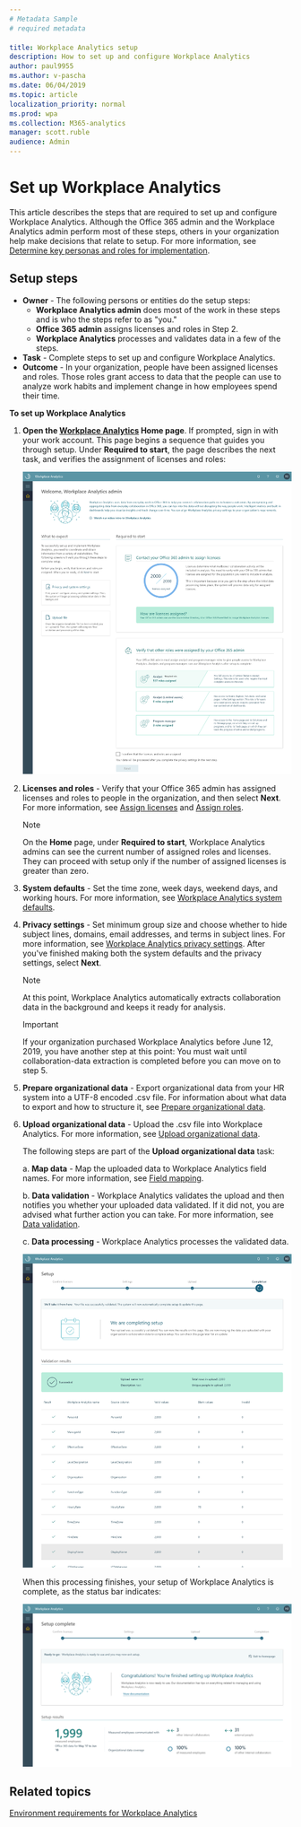 ```yaml
---
# Metadata Sample
# required metadata

title: Workplace Analytics setup
description: How to set up and configure Workplace Analytics
author: paul9955
ms.author: v-pascha
ms.date: 06/04/2019
ms.topic: article
localization_priority: normal 
ms.prod: wpa
ms.collection: M365-analytics
manager: scott.ruble
audience: Admin
---
```


# Set up Workplace Analytics

This article describes the steps that are required to set up and configure Workplace Analytics. Although the Office 365 admin and the Workplace Analytics admin perform most of these steps, others in your organization help make decisions that relate to setup. For more information, see [Determine key personas and roles for implementation](Determine-key-personas.md). 

## Setup steps 

* **Owner** - The following persons or entities do the setup steps:
  * **Workplace Analytics admin** does most of the work in these steps and is who the steps refer to as "you."
  * **Office 365 admin** assigns licenses and roles in Step 2.  
  * **Workplace Analytics** processes and validates data in a few of the steps.
* **Task** - Complete steps to set up and configure Workplace Analytics.  
* **Outcome** - In your organization, people have been assigned licenses and roles. Those roles grant access to data that the people can use to analyze work habits and implement change in how employees spend their time.  

<!-- REMOVING VIDEO FOR NOW. BEFORE REPOSTING, MUST FIX A) EARLY SCREENSHOT THAT SHOWS EXPLORE PAGE AND B) END SEQUENCE THAT NO LONGER MATCHES CURRENT FRE. 

### Video: Overview for admins

<iframe width="640" height="564" src="https://player.vimeo.com/video/282873274" frameborder="0" allowFullScreen mozallowfullscreen webkitAllowFullScreen></iframe>

-->

**To set up Workplace Analytics**

1. **Open the [Workplace Analytics](https://workplaceanalytics.office.com) Home page**. If prompted, sign in with your work account. This page begins a sequence that guides you through setup. Under **Required to start**, the page describes the next task, and verifies the assignment of licenses and roles:

      ![The Home page guides you through setup](../images/wpa/setup/onboarding-intro.png)
  
2. **Licenses and roles** - Verify that your Office 365 admin has assigned licenses and roles to people in the organization, and then select **Next**. For more information, see [Assign licenses](assign-licenses-to-population.md) and [Assign roles](assign-roles-to-wpa-admins.md). 

   > [!Note] 
   > On the **Home** page, under **Required to start**, Workplace Analytics admins can see the current number of assigned roles and licenses. They can proceed with setup only if the number of assigned licenses is greater than zero.

3. **System defaults** - Set the time zone, week days, weekend days, and working hours. For more information, see [Workplace Analytics system defaults](../Use/settings.md#system-defaults).

4. **Privacy settings** - Set minimum group size and choose whether to hide subject lines, domains, email addresses, and terms in subject lines. For more information, see [Workplace Analytics privacy settings](../Use/settings.md#privacy-settings). After you've finished making both the system defaults and the privacy settings, select **Next**.

   > [!Note] 
   > At this point, Workplace Analytics automatically extracts collaboration data in the background and keeps it ready for analysis. 

   > [!Important] 
   > If your organization purchased Workplace Analytics before June 12, 2019, you have another step at this point: You must wait until collaboration-data extraction is completed before you can move on to step 5. 

<!-- REMOVED PER PRAMOD 31 MAY 2019: 
5. **Collaboration data** - Workplace Analytics extracts collaboration data (data about email usage, meetings, chats, and calls) from Office 365, and then processes it. This processing can last as long as a week. After it finishes, Workplace Analytics displays a "completed processing" status on the **Setup** page.

      ![Workplace Analytics processes collaboration data](../images/wpa/setup/03-process-collab-data.png)
-->

5. **Prepare organizational data** - Export organizational data from your HR system into a UTF-8 encoded .csv file. For information about what data to export and how to structure it, see [Prepare organizational data](Prepare-organizational-data.md).

6. **Upload organizational data** - Upload the .csv file into Workplace Analytics. For more information, see [Upload organizational data](upload-organizational-data-1st.md).

    The following steps are part of the **Upload organizational data** task:

    a. **Map data** - Map the uploaded data to Workplace Analytics field names. For more information, see [Field mapping](upload-organizational-data-1st.md#field-mapping). 

    b. **Data validation** - Workplace Analytics validates the upload and then notifies you whether your uploaded data validated. If it did not, you are advised what further action you can take. For more information, see [Data validation](Upload-organizational-data.md#data-validation). 

    c. **Data processing** - Workplace Analytics processes the validated data. 

    ![Processing organizational data](../images/wpa/setup/onboarding-validation-success.png)

    When this processing finishes, your setup of Workplace Analytics is complete, as the status bar indicates: 

    ![Setup is complete](../images/wpa/setup/onboarding-setup-complete.png) 

## Related topics

[Environment requirements for Workplace Analytics](environment-requirements.md)
